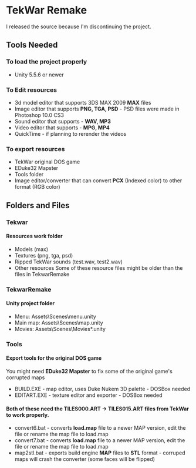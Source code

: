 # TekWar Remake
I released the source because I'm discontinuing the project.

## Tools Needed
### To load the project properly
- Unity 5.5.6 or newer
### To Edit resources
- 3d model editor that supports 3DS MAX 2009 **MAX** files
- Image editor that supports **PNG, TGA, PSD** - PSD files were made in Photoshop 10.0 CS3
- Sound editor that supports - **WAV, MP3**
- Video editor that supports - **MPG, MP4**
- QuickTime - if planning to rerender the videos
### To export resources
- TekWar original DOS game
- EDuke32 Mapster
- Tools folder
- Image editor/converter that can convert **PCX** (Indexed color) to other format (RGB color)

## Folders and Files
### Tekwar
#### Resources work folder
- Models (max)
- Textures (png, tga, psd)
- Ripped TekWar sounds (test.wav, test2.wav)
- Other resources
Some of these resource files might be older than the files in TekwarRemake
### TekwarRemake
#### Unity project folder
- Menu: Assets\Scenes\menu.unity
- Main map: Assets\Scenes\map.unity
- Movies: Assets\Scenes\Movies\*.unity
### Tools
#### Export tools for the original DOS game
You might need **EDuke32 Mapster** to fix some of the original game's corrupted maps
- BUILD.EXE - map editor, uses Duke Nukem 3D palette - DOSBox needed
- EDITART.EXE - texture editor and exporter - DOSBox needed
#### Both of these need the TILES000.ART -> TILES015.ART files from TekWar to work properly.
- convert6.bat - converts **load.map** file to a newer MAP version, edit the file or rename the map file to load.map
- convert7.bat - converts **load.map** file to a newer MAP version, edit the file or rename the map file to load.map
- map2stl.bat - exports build engine **MAP** files to **STL** format - corruped maps will crash the converter (some faces will be flipped)
